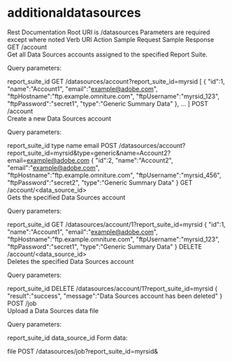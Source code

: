 # additionaldatasources

 

Rest Documentation
Root URI is /datasources
Parameters are required except where noted
Verb	URI	Action	Sample Request	Sample Response
GET	/account	
Get all Data Sources accounts assigned to the specified Report Suite.

Query parameters:

report_suite_id
GET /datasources/account?report_suite_id=myrsid
[
	{
		"id":1,
		"name":"Account1",
		"email":"example@adobe.com",
		"ftpHostname":"ftp.example.omniture.com",
		"ftpUsername":"myrsid_123",
		"ftpPassword":"secret1",
		"type":"Generic Summary Data"
	},
	...
]
POST	/account	
Create a new Data Sources account

Query parameters:

report_suite_id
type
name
email
POST /datasources/account?report_suite_id=myrsid&type=generic&name=Account2?email=example@adobe.com
{
	"id":2,
	"name":"Account2",
	"email":"example@adobe.com",
	"ftpHostname":"ftp.example.omniture.com",
	"ftpUsername":"myrsid_456",
	"ftpPassword":"secret2",
	"type":"Generic Summary Data"
}
GET	/account/<data_source_id>	
Gets the specified Data Sources account

Query parameters:

report_suite_id
GET /datasources/account/1?report_suite_id=myrsid
{
	"id":1,
	"name":"Account1",
	"email":"example@adobe.com",
	"ftpHostname":"ftp.example.omniture.com",
	"ftpUsername":"myrsid_123",
	"ftpPassword":"secret1",
	"type":"Generic Summary Data"
}
DELETE	/account/<data_source_id>	
Deletes the specified Data Sources account

Query parameters:

report_suite_id
DELETE /datasources/account/1?report_suite_id=myrsid
{
	"result":"success",
	"message":"Data Sources account has been deleted"
}
POST	/job	
Upload a Data Sources data file

Query parameters:

report_suite_id
data_source_id
Form data:

file
POST /datasources/job?report_suite_id=myrsid&










 
